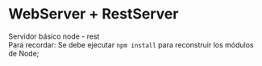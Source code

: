 # WebServer + RestServer
Servidor básico node - rest  
Para recordar: Se debe  ejecutar ```npm install``` para reconstruir los módulos de Node;
